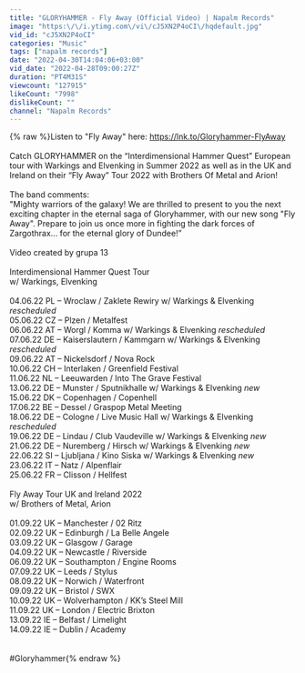 ```yaml
---
title: "GLORYHAMMER - Fly Away (Official Video) | Napalm Records"
image: "https:\/\/i.ytimg.com\/vi\/cJ5XN2P4oCI\/hqdefault.jpg"
vid_id: "cJ5XN2P4oCI"
categories: "Music"
tags: ["napalm records"]
date: "2022-04-30T14:04:06+03:00"
vid_date: "2022-04-28T09:00:27Z"
duration: "PT4M31S"
viewcount: "127915"
likeCount: "7998"
dislikeCount: ""
channel: "Napalm Records"
---
```

{% raw %}Listen to &quot;Fly Away&quot; here: <a rel="nofollow" target="blank" href="https://lnk.to/Gloryhammer-FlyAway">https://lnk.to/Gloryhammer-FlyAway</a><br /><br />Catch GLORYHAMMER on the “Interdimensional Hammer Quest” European tour with Warkings and Elvenking in Summer 2022 as well as in the UK and Ireland on their “Fly Away” Tour 2022 with Brothers Of Metal and Arion!<br /><br />The band comments: <br />&quot;Mighty warriors of the galaxy! We are thrilled to present to you the next exciting chapter in the eternal saga of Gloryhammer, with our new song &quot;Fly Away&quot;. Prepare to join us once more in fighting the dark forces of Zargothrax... for the eternal glory of Dundee!”<br /><br />Video created by grupa 13 <br /><br />Interdimensional Hammer Quest Tour<br />w/ Warkings, Elvenking<br /><br />04.06.22 PL – Wroclaw / Zaklete Rewiry w/ Warkings &amp; Elvenking *rescheduled*<br />05.06.22 CZ – Plzen / Metalfest<br />06.06.22 AT – Worgl / Komma w/ Warkings &amp; Elvenking *rescheduled*<br />07.06.22 DE – Kaiserslautern / Kammgarn w/ Warkings &amp; Elvenking *rescheduled*<br />09.06.22 AT – Nickelsdorf / Nova Rock<br />10.06.22 CH – Interlaken / Greenfield Festival<br />11.06.22 NL – Leeuwarden / Into The Grave Festival<br />13.06.22 DE – Munster / Sputnikhalle w/ Warkings &amp; Elvenking *new*<br />15.06.22 DK – Copenhagen / Copenhell<br />17.06.22 BE – Dessel / Graspop Metal Meeting<br />18.06.22 DE – Cologne / Live Music Hall w/ Warkings &amp; Elvenking *rescheduled*<br />19.06.22 DE – Lindau / Club Vaudeville w/ Warkings &amp; Elvenking *new*<br />21.06.22 DE – Nuremberg / Hirsch w/ Warkings &amp; Elvenking *new*<br />22.06.22 SI – Ljubljana / Kino Siska w/ Warkings &amp; Elvenking *new*<br />23.06.22 IT – Natz / Alpenflair<br />25.06.22 FR – Clisson / Hellfest<br /><br />Fly Away Tour UK and Ireland 2022<br />w/ Brothers of Metal, Arion<br /><br />01.09.22 UK – Manchester / 02 Ritz<br />02.09.22 UK – Edinburgh / La Belle Angele<br />03.09.22 UK – Glasgow / Garage<br />04.09.22 UK – Newcastle / Riverside<br />06.09.22 UK – Southampton / Engine Rooms<br />07.09.22 UK – Leeds / Stylus<br />08.09.22 UK – Norwich / Waterfront<br />09.09.22 UK – Bristol / SWX<br />10.09.22 UK – Wolverhampton / KK’s Steel Mill<br />11.09.22 UK – London / Electric Brixton<br />13.09.22 IE – Belfast / Limelight<br />14.09.22 IE – Dublin / Academy<br /><br /><br />#Gloryhammer{% endraw %}
